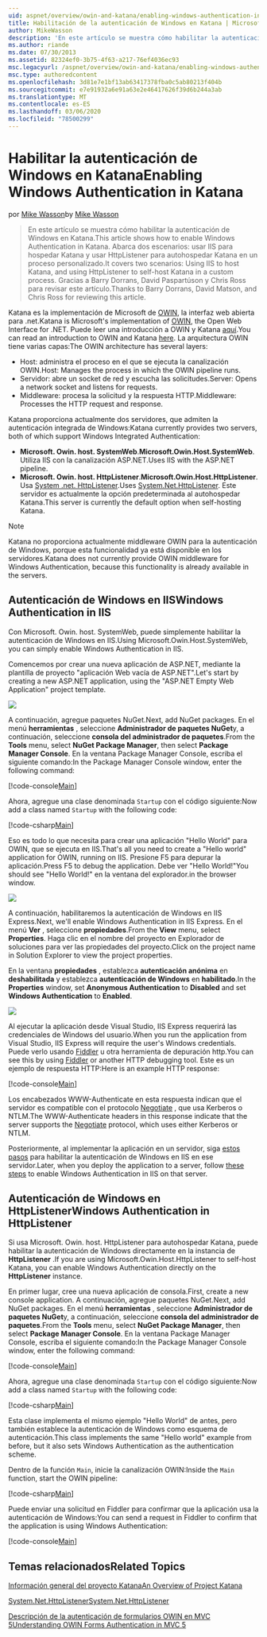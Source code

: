 ```yaml
---
uid: aspnet/overview/owin-and-katana/enabling-windows-authentication-in-katana
title: Habilitación de la autenticación de Windows en Katana | Microsoft Docs
author: MikeWasson
description: 'En este artículo se muestra cómo habilitar la autenticación de Windows en Katana. Abarca dos escenarios: usar IIS para hospedar Katana y usar HttpListener para autohospedar Kat (...'
ms.author: riande
ms.date: 07/30/2013
ms.assetid: 82324ef0-3b75-4f63-a217-76ef4036ec93
msc.legacyurl: /aspnet/overview/owin-and-katana/enabling-windows-authentication-in-katana
msc.type: authoredcontent
ms.openlocfilehash: 3d81e7e1bf13ab63417378fba0c5ab80213f404b
ms.sourcegitcommit: e7e91932a6e91a63e2e46417626f39d6b244a3ab
ms.translationtype: MT
ms.contentlocale: es-ES
ms.lasthandoff: 03/06/2020
ms.locfileid: "78500299"
---
```

# <a name="enabling-windows-authentication-in-katana"></a><span data-ttu-id="b2563-104">Habilitar la autenticación de Windows en Katana</span><span class="sxs-lookup"><span data-stu-id="b2563-104">Enabling Windows Authentication in Katana</span></span>

<span data-ttu-id="b2563-105">por [Mike Wasson](https://github.com/MikeWasson)</span><span class="sxs-lookup"><span data-stu-id="b2563-105">by [Mike Wasson](https://github.com/MikeWasson)</span></span>

> <span data-ttu-id="b2563-106">En este artículo se muestra cómo habilitar la autenticación de Windows en Katana.</span><span class="sxs-lookup"><span data-stu-id="b2563-106">This article shows how to enable Windows Authentication in Katana.</span></span> <span data-ttu-id="b2563-107">Abarca dos escenarios: usar IIS para hospedar Katana y usar HttpListener para autohospedar Katana en un proceso personalizado.</span><span class="sxs-lookup"><span data-stu-id="b2563-107">It covers two scenarios: Using IIS to host Katana, and using HttpListener to self-host Katana in a custom process.</span></span> <span data-ttu-id="b2563-108">Gracias a Barry Dorrans, David Paspartúson y Chris Ross para revisar este artículo.</span><span class="sxs-lookup"><span data-stu-id="b2563-108">Thanks to Barry Dorrans, David Matson, and Chris Ross for reviewing this article.</span></span>

<span data-ttu-id="b2563-109">Katana es la implementación de Microsoft de [OWIN](http://owin.org/), la interfaz web abierta para .net.</span><span class="sxs-lookup"><span data-stu-id="b2563-109">Katana is Microsoft's implementation of [OWIN](http://owin.org/), the Open Web Interface for .NET.</span></span> <span data-ttu-id="b2563-110">Puede leer una introducción a OWIN y Katana [aquí](an-overview-of-project-katana.md).</span><span class="sxs-lookup"><span data-stu-id="b2563-110">You can read an introduction to OWIN and Katana [here](an-overview-of-project-katana.md).</span></span> <span data-ttu-id="b2563-111">La arquitectura OWIN tiene varias capas:</span><span class="sxs-lookup"><span data-stu-id="b2563-111">The OWIN architecture has several layers:</span></span>

- <span data-ttu-id="b2563-112">Host: administra el proceso en el que se ejecuta la canalización OWIN.</span><span class="sxs-lookup"><span data-stu-id="b2563-112">Host: Manages the process in which the OWIN pipeline runs.</span></span>
- <span data-ttu-id="b2563-113">Servidor: abre un socket de red y escucha las solicitudes.</span><span class="sxs-lookup"><span data-stu-id="b2563-113">Server: Opens a network socket and listens for requests.</span></span>
- <span data-ttu-id="b2563-114">Middleware: procesa la solicitud y la respuesta HTTP.</span><span class="sxs-lookup"><span data-stu-id="b2563-114">Middleware: Processes the HTTP request and response.</span></span>

<span data-ttu-id="b2563-115">Katana proporciona actualmente dos servidores, que admiten la autenticación integrada de Windows:</span><span class="sxs-lookup"><span data-stu-id="b2563-115">Katana currently provides two servers, both of which support Windows Integrated Authentication:</span></span>

- <span data-ttu-id="b2563-116">**Microsoft. Owin. host. SystemWeb**.</span><span class="sxs-lookup"><span data-stu-id="b2563-116">**Microsoft.Owin.Host.SystemWeb**.</span></span> <span data-ttu-id="b2563-117">Utiliza IIS con la canalización ASP.NET.</span><span class="sxs-lookup"><span data-stu-id="b2563-117">Uses IIS with the ASP.NET pipeline.</span></span>
- <span data-ttu-id="b2563-118">**Microsoft. Owin. host. HttpListener**.</span><span class="sxs-lookup"><span data-stu-id="b2563-118">**Microsoft.Owin.Host.HttpListener**.</span></span> <span data-ttu-id="b2563-119">Usa [System .net. HttpListener](https://msdn.microsoft.com/library/system.net.httplistener.aspx).</span><span class="sxs-lookup"><span data-stu-id="b2563-119">Uses [System.Net.HttpListener](https://msdn.microsoft.com/library/system.net.httplistener.aspx).</span></span> <span data-ttu-id="b2563-120">Este servidor es actualmente la opción predeterminada al autohospedar Katana.</span><span class="sxs-lookup"><span data-stu-id="b2563-120">This server is currently the default option when self-hosting Katana.</span></span>

> [!NOTE]
> <span data-ttu-id="b2563-121">Katana no proporciona actualmente middleware OWIN para la autenticación de Windows, porque esta funcionalidad ya está disponible en los servidores.</span><span class="sxs-lookup"><span data-stu-id="b2563-121">Katana does not currently provide OWIN middleware for Windows Authentication, because this functionality is already available in the servers.</span></span>

## <a name="windows-authentication-in-iis"></a><span data-ttu-id="b2563-122">Autenticación de Windows en IIS</span><span class="sxs-lookup"><span data-stu-id="b2563-122">Windows Authentication in IIS</span></span>

<span data-ttu-id="b2563-123">Con Microsoft. Owin. host. SystemWeb, puede simplemente habilitar la autenticación de Windows en IIS.</span><span class="sxs-lookup"><span data-stu-id="b2563-123">Using Microsoft.Owin.Host.SystemWeb, you can simply enable Windows Authentication in IIS.</span></span>

<span data-ttu-id="b2563-124">Comencemos por crear una nueva aplicación de ASP.NET, mediante la plantilla de proyecto "aplicación Web vacía de ASP.NET".</span><span class="sxs-lookup"><span data-stu-id="b2563-124">Let's start by creating a new ASP.NET application, using the "ASP.NET Empty Web Application" project template.</span></span>

![](enabling-windows-authentication-in-katana/_static/image1.png)

<span data-ttu-id="b2563-125">A continuación, agregue paquetes NuGet.</span><span class="sxs-lookup"><span data-stu-id="b2563-125">Next, add NuGet packages.</span></span> <span data-ttu-id="b2563-126">En el menú **herramientas** , seleccione **Administrador de paquetes NuGet**y, a continuación, seleccione **consola del administrador de paquetes**.</span><span class="sxs-lookup"><span data-stu-id="b2563-126">From the **Tools** menu, select **NuGet Package Manager**, then select **Package Manager Console**.</span></span> <span data-ttu-id="b2563-127">En la ventana Package Manager Console, escriba el siguiente comando:</span><span class="sxs-lookup"><span data-stu-id="b2563-127">In the Package Manager Console window, enter the following command:</span></span>

[!code-console[Main](enabling-windows-authentication-in-katana/samples/sample1.cmd)]

<span data-ttu-id="b2563-128">Ahora, agregue una clase denominada `Startup` con el código siguiente:</span><span class="sxs-lookup"><span data-stu-id="b2563-128">Now add a class named `Startup` with the following code:</span></span>

[!code-csharp[Main](enabling-windows-authentication-in-katana/samples/sample2.cs)]

<span data-ttu-id="b2563-129">Eso es todo lo que necesita para crear una aplicación "Hello World" para OWIN, que se ejecuta en IIS.</span><span class="sxs-lookup"><span data-stu-id="b2563-129">That's all you need to create a "Hello world" application for OWIN, running on IIS.</span></span> <span data-ttu-id="b2563-130">Presione F5 para depurar la aplicación.</span><span class="sxs-lookup"><span data-stu-id="b2563-130">Press F5 to debug the application.</span></span> <span data-ttu-id="b2563-131">Debe ver "Hello World!"</span><span class="sxs-lookup"><span data-stu-id="b2563-131">You should see "Hello World!"</span></span> <span data-ttu-id="b2563-132">en la ventana del explorador.</span><span class="sxs-lookup"><span data-stu-id="b2563-132">in the browser window.</span></span>

![](enabling-windows-authentication-in-katana/_static/image2.png)

<span data-ttu-id="b2563-133">A continuación, habilitaremos la autenticación de Windows en IIS Express.</span><span class="sxs-lookup"><span data-stu-id="b2563-133">Next, we'll enable Windows Authentication in IIS Express.</span></span> <span data-ttu-id="b2563-134">En el menú **Ver** , seleccione **propiedades**.</span><span class="sxs-lookup"><span data-stu-id="b2563-134">From the **View** menu, select **Properties**.</span></span> <span data-ttu-id="b2563-135">Haga clic en el nombre del proyecto en Explorador de soluciones para ver las propiedades del proyecto.</span><span class="sxs-lookup"><span data-stu-id="b2563-135">Click on the project name in Solution Explorer to view the project properties.</span></span>

<span data-ttu-id="b2563-136">En la ventana **propiedades** , establezca **autenticación anónima** en **deshabilitada** y establezca **autenticación de Windows** en **habilitado**.</span><span class="sxs-lookup"><span data-stu-id="b2563-136">In the **Properties** window, set **Anonymous Authentication** to **Disabled** and set **Windows Authentication** to **Enabled**.</span></span>

![](enabling-windows-authentication-in-katana/_static/image3.png)

<span data-ttu-id="b2563-137">Al ejecutar la aplicación desde Visual Studio, IIS Express requerirá las credenciales de Windows del usuario.</span><span class="sxs-lookup"><span data-stu-id="b2563-137">When you run the application from Visual Studio, IIS Express will require the user's Windows credentials.</span></span> <span data-ttu-id="b2563-138">Puede verlo usando [Fiddler](http://fiddler2.com/home) u otra herramienta de depuración http.</span><span class="sxs-lookup"><span data-stu-id="b2563-138">You can see this by using [Fiddler](http://fiddler2.com/home) or another HTTP debugging tool.</span></span> <span data-ttu-id="b2563-139">Este es un ejemplo de respuesta HTTP:</span><span class="sxs-lookup"><span data-stu-id="b2563-139">Here is an example HTTP response:</span></span>

[!code-console[Main](enabling-windows-authentication-in-katana/samples/sample3.cmd?highlight=1,5-6)]

<span data-ttu-id="b2563-140">Los encabezados WWW-Authenticate en esta respuesta indican que el servidor es compatible con el protocolo [Negotiate](http://www.ietf.org/rfc/rfc4559.txt) , que usa Kerberos o NTLM.</span><span class="sxs-lookup"><span data-stu-id="b2563-140">The WWW-Authenticate headers in this response indicate that the server supports the [Negotiate](http://www.ietf.org/rfc/rfc4559.txt) protocol, which uses either Kerberos or NTLM.</span></span>

<span data-ttu-id="b2563-141">Posteriormente, al implementar la aplicación en un servidor, siga [estos pasos](https://www.iis.net/configreference/system.webserver/security/authentication/windowsauthentication) para habilitar la autenticación de Windows en IIS en ese servidor.</span><span class="sxs-lookup"><span data-stu-id="b2563-141">Later, when you deploy the application to a server, follow [these steps](https://www.iis.net/configreference/system.webserver/security/authentication/windowsauthentication) to enable Windows Authentication in IIS on that server.</span></span>

## <a name="windows-authentication-in-httplistener"></a><span data-ttu-id="b2563-142">Autenticación de Windows en HttpListener</span><span class="sxs-lookup"><span data-stu-id="b2563-142">Windows Authentication in HttpListener</span></span>

<span data-ttu-id="b2563-143">Si usa Microsoft. Owin. host. HttpListener para autohospedar Katana, puede habilitar la autenticación de Windows directamente en la instancia de **HttpListener** .</span><span class="sxs-lookup"><span data-stu-id="b2563-143">If you are using Microsoft.Owin.Host.HttpListener to self-host Katana, you can enable Windows Authentication directly on the **HttpListener** instance.</span></span>

<span data-ttu-id="b2563-144">En primer lugar, cree una nueva aplicación de consola.</span><span class="sxs-lookup"><span data-stu-id="b2563-144">First, create a new console application.</span></span> <span data-ttu-id="b2563-145">A continuación, agregue paquetes NuGet.</span><span class="sxs-lookup"><span data-stu-id="b2563-145">Next, add NuGet packages.</span></span> <span data-ttu-id="b2563-146">En el menú **herramientas** , seleccione **Administrador de paquetes NuGet**y, a continuación, seleccione **consola del administrador de paquetes**.</span><span class="sxs-lookup"><span data-stu-id="b2563-146">From the **Tools** menu, select **NuGet Package Manager**, then select **Package Manager Console**.</span></span> <span data-ttu-id="b2563-147">En la ventana Package Manager Console, escriba el siguiente comando:</span><span class="sxs-lookup"><span data-stu-id="b2563-147">In the Package Manager Console window, enter the following command:</span></span>

[!code-console[Main](enabling-windows-authentication-in-katana/samples/sample4.cmd)]

<span data-ttu-id="b2563-148">Ahora, agregue una clase denominada `Startup` con el código siguiente:</span><span class="sxs-lookup"><span data-stu-id="b2563-148">Now add a class named `Startup` with the following code:</span></span>

[!code-csharp[Main](enabling-windows-authentication-in-katana/samples/sample5.cs)]

<span data-ttu-id="b2563-149">Esta clase implementa el mismo ejemplo "Hello World" de antes, pero también establece la autenticación de Windows como esquema de autenticación.</span><span class="sxs-lookup"><span data-stu-id="b2563-149">This class implements the same "Hello world" example from before, but it also sets Windows Authentication as the authentication scheme.</span></span>

<span data-ttu-id="b2563-150">Dentro de la función `Main`, inicie la canalización OWIN:</span><span class="sxs-lookup"><span data-stu-id="b2563-150">Inside the `Main` function, start the OWIN pipeline:</span></span>

[!code-csharp[Main](enabling-windows-authentication-in-katana/samples/sample6.cs)]

<span data-ttu-id="b2563-151">Puede enviar una solicitud en Fiddler para confirmar que la aplicación usa la autenticación de Windows:</span><span class="sxs-lookup"><span data-stu-id="b2563-151">You can send a request in Fiddler to confirm that the application is using Windows Authentication:</span></span>

[!code-console[Main](enabling-windows-authentication-in-katana/samples/sample7.cmd?highlight=1,4-5)]

## <a name="related-topics"></a><span data-ttu-id="b2563-152">Temas relacionados</span><span class="sxs-lookup"><span data-stu-id="b2563-152">Related Topics</span></span>

[<span data-ttu-id="b2563-153">Información general del proyecto Katana</span><span class="sxs-lookup"><span data-stu-id="b2563-153">An Overview of Project Katana</span></span>](an-overview-of-project-katana.md)

[<span data-ttu-id="b2563-154">System.Net.HttpListener</span><span class="sxs-lookup"><span data-stu-id="b2563-154">System.Net.HttpListener</span></span>](https://msdn.microsoft.com/library/system.net.httplistener.aspx)

[<span data-ttu-id="b2563-155">Descripción de la autenticación de formularios OWIN en MVC 5</span><span class="sxs-lookup"><span data-stu-id="b2563-155">Understanding OWIN Forms Authentication in MVC 5</span></span>](https://blogs.msdn.com/b/webdev/archive/2013/07/03/understanding-owin-forms-authentication-in-mvc-5.aspx)
